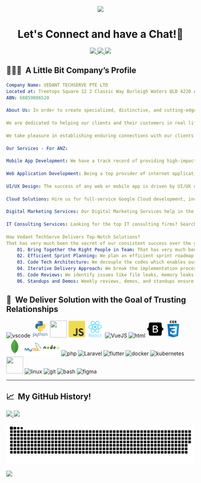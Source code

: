 <p align="center">
  <img src="https://capsule-render.vercel.app/api?type=waving&color=gradient&text=Hello!&height=100&section=header"/>
</p>

<h1 align="center">
  Let's Connect and have a Chat!💬
</h1>

<p align="center">
<a href="https://vedant.biz/">
  <img height="50" src="https://user-images.githubusercontent.com/46517096/166972883-f5f1d88c-0246-4374-88ac-ded0f2cf0699.png"/>
</a>
<a href="https://www.linkedin.com/company/vedanttech/">
  <img height="50" src="https://user-images.githubusercontent.com/46517096/166973395-19676cd8-f8ec-4abf-83ff-da8243505b82.png"/>
</a>
<a href="https://www.instagram.com/vedanttech">
  <img height="50" src="https://user-images.githubusercontent.com/46517096/166974368-9798f39f-1f46-499c-b14e-81f0a3f83a06.png"/>
</a>
</p>

<h2> 👨🏻‍💻 &nbsp;A Little Bit Company’s Profile</h2>

```yaml
Company Name: VEDANT TECHSERVE PTE LTD
Located at: Treetops Square 12 2 Classic Way Burleigh Waters QLD 4220 Australia.
ABN: 68859086520

About Us: In order to create specialized, distinctive, and cutting-edge mobile apps for the top brands, corporations, startups, and businesses around the globe, Vedant Techserve was “formed” out of the desire to bring together the best Web, Android and iOS engineers from all over the world.

We are dedicated to helping our clients and their customers in real life by piloting the ship of innovation to develop web & mobile solutions. We consistently receive several honours for our dedication to our job.

We take pleasure in establishing enduring connections with our clients and striving to assist them in achieving their business goals. We have a presence in India, Singapore, and the United Kingdom.

Our Services - For ANZ:
  
Mobile App Development: We have a track record of providing high-impact, result-driven, and engaging Android & iOS mobile application development services for enterprises, small businesses, and startups, including B2B or B2C apps. In order to create next-generation mobile apps employing the newest technological stack.

Web Application Development: Being a top provider of internet application development, our staff has unmatched competence in using the most recent web technologies to produce customized web solutions. Whether developing a web presence for your firm, a centre for your company's information, or a unique web application.

UI/UX Design: The success of any web or mobile app is driven by UI/UX design. Vedant Techserve is a top web design and mobile app design firm that excels in transforming brilliant ideas into meaningful experiences. Beginning with conceptualization, moving on to information architecture, visual identity, and UX design.

Cloud Solutions: Hire us for full-service Google Cloud development, including GCP consulting, strategic implementation, development, migration, and administration. We have years of expertise in creating bespoke apps with GCP integration for a variety of sectors such as On-Demand, Education, eCommerce, Healthcare & Fitness, Media, Transportation & Logistics, and so on.

Digital Marketing Services: Our Digital Marketing Services help in the creation of stronger client relationships. We enable organizations and companies to achieve this by combining various experiences in digital marketing services to create unique content, personalized campaign design with management, and 360-degree online reputation management.

IT Consulting Services: Looking for the top IT consulting firms? Searching for the best IT consulting services company to allow you to concentrate on your core market? Great. We have an in-house team of top IT consultants who can guide and mentor you for your IT needs, especially for Web, Mobile, and Software Development.
  
How Vedant TechServe Delivers Top-Notch Solutions?
That has very much been the secret of our consistent success over the years. Below are a few steps of the process that we follow.
    01. Bring Together the Right People in Team: That has very much been the secret of our consistent success over the years. Below are a few steps of the process that we follow.
    02. Efficient Sprint Planning: We plan an efficient sprint roadmap for team members to collaborate effectively.
    03. Code Tech Architecture: We decouple the codes which enables our team to work faster and independently.
    04. Iterative Delivery Approach: We break the implementation process into smaller pieces to deliver value incrementally.
    05. Code Reviews: We identify issues like file leaks, memory leaks, and performance signs with code reviews.
    06. Standups and Demos: Weekly reviews, demos, and standups ensure coordination among team members and the client.

```  
  
<h2> 🚀 &nbsp;We Deliver Solution with the Goal of Trusting Relationships</h2>
<p align="left">
<img src="https://cdn.jsdelivr.net/gh/devicons/devicon/icons/vscode/vscode-original.svg" alt="vscode" width="45" height="45"/>
<img src="https://raw.githubusercontent.com/devicons/devicon/master/icons/python/python-original-wordmark.svg" alt="python" width="45" height="45" />
<img src="https://cdn.jsdelivr.net/gh/devicons/devicon/icons/cplusplus/cplusplus-original.svg" width="45" height="45"/>
<img src="https://raw.githubusercontent.com/devicons/devicon/master/icons/javascript/javascript-original.svg" alt="javascript" width="45" height="45" />
<img src="https://raw.githubusercontent.com/devicons/devicon/master/icons/react/react-original-wordmark.svg" alt="react" width="45" height="45" />
<img src="https://cdn.jsdelivr.net/gh/devicons/devicon/icons/vuejs/vuejs-original-wordmark.svg" alt="VueJS" width="45" height="45"/>
<img src="https://cdn.jsdelivr.net/gh/devicons/devicon/icons/html5/html5-original.svg" alt="html" width="45" height="45"/>
<img src="https://raw.githubusercontent.com/devicons/devicon/master/icons/bootstrap/bootstrap-plain.svg" alt="bootstrap" width="45" height="45" />
<img src="https://raw.githubusercontent.com/devicons/devicon/master/icons/css3/css3-original-wordmark.svg" alt="css3" width="45" height="45" />
<img src="https://raw.githubusercontent.com/devicons/devicon/master/icons/mongodb/mongodb-original.svg" alt="mongodb" width="45" height="45" />
<img src="https://raw.githubusercontent.com/devicons/devicon/master/icons/mysql/mysql-original-wordmark.svg" alt="mysql" width="45" height="45" />
<img src="https://raw.githubusercontent.com/devicons/devicon/master/icons/nodejs/nodejs-original-wordmark.svg" alt="nodejs" width="45" height="45" />
<img src="https://cdn.jsdelivr.net/gh/devicons/devicon/icons/php/php-original.svg" alt="php" width="45" height="45"/>
<img src="https://cdn.jsdelivr.net/gh/devicons/devicon/icons/laravel/laravel-plain-wordmark.svg" alt="Laravel" width="45" height="45"/>
<img src="https://cdn.jsdelivr.net/gh/devicons/devicon/icons/flutter/flutter-original.svg" alt="flutter" width="45" height="45"/>
<img src="https://cdn.jsdelivr.net/gh/devicons/devicon/icons/docker/docker-original.svg" alt="docker" width="45" height="45"/>
<img src="https://cdn.jsdelivr.net/gh/devicons/devicon/icons/kubernetes/kubernetes-plain.svg" alt="kubernetes" width="45" height="45"/>
<img src="https://cdn.jsdelivr.net/gh/devicons/devicon/icons/amazonwebservices/amazonwebservices-plain-wordmark.svg" width="45" height="45"/>
<img src="https://cdn.jsdelivr.net/gh/devicons/devicon/icons/linux/linux-original.svg" alt="linux" width="45" height="45"/>       
<img src="https://cdn.jsdelivr.net/gh/devicons/devicon/icons/git/git-original.svg" alt="git" width="45" height="45"/>
<img src="https://cdn.jsdelivr.net/gh/devicons/devicon/icons/bash/bash-original.svg" alt="bash" width="45" height="45"/>
<img src="https://cdn.jsdelivr.net/gh/devicons/devicon/icons/figma/figma-original.svg" alt="figma" width="45" height="45"/>   
</p>

---

<h2> 📈 &nbsp;My GitHub History!</h2>
<a href="https://github.com/vikivyas">
  <img height="180em" src="https://github-readme-stats.vercel.app/api?username=vikivyas&theme=noctis_minimus&show_icons=true" />
  <img height="180em" src="https://github-readme-stats.vercel.app/api/top-langs/?username=vikivyas&theme=noctis_minimus&layout=compact" />
</a>

![Snake animation](https://github.com/VedantTechAu/.github/blob/194014d0bbd46d73bcae0920117878f10b69c946/profile/github-contribution-grid-snake.svg)
  
<p align="left">
  <img src="https://capsule-render.vercel.app/api?type=waving&color=gradient&height=100&section=footer"/>
</p>
